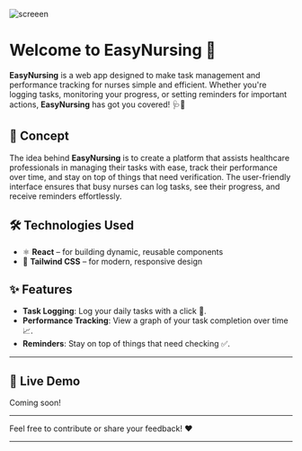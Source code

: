 ![screeen](https://github.com/user-attachments/assets/afa87b3b-7f64-42f5-8d9f-99764b2e1f26)
# Welcome to EasyNursing 🏥

**EasyNursing** is a web app designed to make task management and performance tracking for nurses simple and efficient. Whether you're logging tasks, monitoring your progress, or setting reminders for important actions, **EasyNursing** has got you covered! 🩺💼

## 🚀 Concept

The idea behind **EasyNursing** is to create a platform that assists healthcare professionals in managing their tasks with ease, track their performance over time, and stay on top of things that need verification. The user-friendly interface ensures that busy nurses can log tasks, see their progress, and receive reminders effortlessly. 

## 🛠️ Technologies Used

- ⚛️ **React** – for building dynamic, reusable components
- 🎨 **Tailwind CSS** – for modern, responsive design

## ✨ Features

- **Task Logging**: Log your daily tasks with a click 📝.
- **Performance Tracking**: View a graph of your task completion over time 📈.
- **Reminders**: Stay on top of things that need checking ✅.

---

## 🔗 Live Demo

Coming soon!

---

Feel free to contribute or share your feedback! ❤️

---
